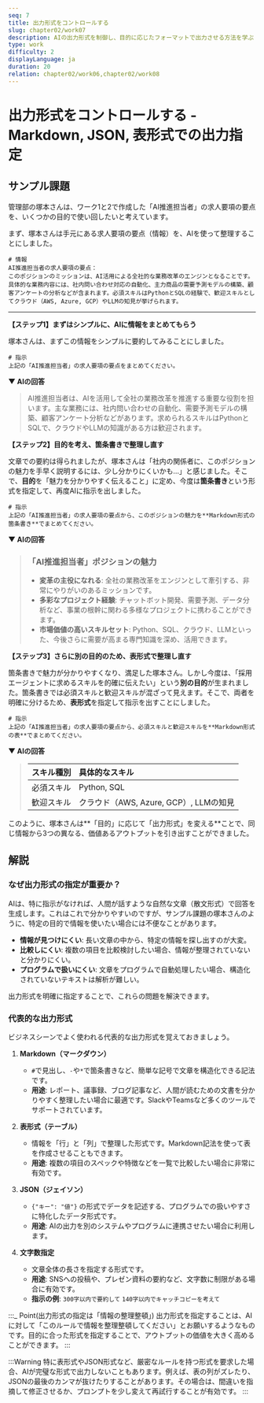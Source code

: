 ```yaml
---
seq: 7
title: 出力形式をコントロールする
slug: chapter02/work07
description: AIの出力形式を制御し、目的に応じたフォーマットで出力させる方法を学ぶ
type: work
difficulty: 2
displayLanguage: ja
duration: 20
relation: chapter02/work06,chapter02/work08
---
```


# 出力形式をコントロールする - Markdown, JSON, 表形式での出力指定

## サンプル課題

管理部の塚本さんは、ワーク1と2で作成した「AI推進担当者」の求人要項の要点を、いくつかの目的で使い回したいと考えています。

まず、塚本さんは手元にある求人要項の要点（情報）を、AIを使って整理することにしました。

```
# 情報
AI推進担当者の求人要項の要点：
このポジションのミッションは、AI活用による全社的な業務改革のエンジンとなることです。具体的な業務内容には、社内問い合わせ対応の自動化、主力商品の需要予測モデルの構築、顧客アンケートの分析などが含まれます。必須スキルはPythonとSQLの経験で、歓迎スキルとしてクラウド（AWS, Azure, GCP）やLLMの知見が挙げられます。
```

---

**【ステップ1】まずはシンプルに、AIに情報をまとめてもらう**

塚本さんは、まずこの情報をシンプルに要約してみることにしました。

```
# 指示
上記の「AI推進担当者」の求人要項の要点をまとめてください。
```
**▼ AIの回答**
> AI推進担当者は、AIを活用して全社の業務改革を推進する重要な役割を担います。主な業務には、社内問い合わせの自動化、需要予測モデルの構築、顧客アンケート分析などがあります。求められるスキルはPythonとSQLで、クラウドやLLMの知識がある方は歓迎されます。

**【ステップ2】目的を考え、箇条書きで整理し直す**

文章での要約は得られましたが、塚本さんは「社内の関係者に、このポジションの魅力を手早く説明するには、少し分かりにくいかも…」と感じました。そこで、**目的**を「魅力を分かりやすく伝えること」に定め、今度は**箇条書き**という形式を指定して、再度AIに指示を出しました。

```
# 指示
上記の「AI推進担当者」の求人要項の要点から、このポジションの魅力を**Markdown形式の箇条書き**でまとめてください。
```
**▼ AIの回答**
> ### 「AI推進担当者」ポジションの魅力
> 
> - **変革の主役になれる**: 全社の業務改革をエンジンとして牽引する、非常にやりがいのあるミッションです。
> - **多彩なプロジェクト経験**: チャットボット開発、需要予測、データ分析など、事業の根幹に関わる多様なプロジェクトに携わることができます。
> - **市場価値の高いスキルセット**: Python、SQL、クラウド、LLMといった、今後さらに需要が高まる専門知識を深め、活用できます。

**【ステップ3】さらに別の目的のため、表形式で整理し直す**

箇条書きで魅力が分かりやすくなり、満足した塚本さん。しかし今度は、「採用エージェントに求めるスキルを的確に伝えたい」という**別の目的**が生まれました。箇条書きでは必須スキルと歓迎スキルが混ざって見えます。そこで、両者を明確に分けるため、**表形式**を指定して指示を出すことにしました。

```
# 指示
上記の「AI推進担当者」の求人要項の要点から、必須スキルと歓迎スキルを**Markdown形式の表**でまとめてください。
```
**▼ AIの回答**
> | スキル種別 | 具体的なスキル |
> | :--- | :--- |
> | 必須スキル | Python, SQL |
> | 歓迎スキル | クラウド（AWS, Azure, GCP）, LLMの知見 |

このように、塚本さんは**「目的」に応じて「出力形式」を変える**ことで、同じ情報から3つの異なる、価値あるアウトプットを引き出すことができました。

## 解説

### なぜ出力形式の指定が重要か？

AIは、特に指示がなければ、人間が話すような自然な文章（散文形式）で回答を生成します。これはこれで分かりやすいのですが、サンプル課題の塚本さんのように、特定の目的で情報を使いたい場合には不便なことがあります。

-   **情報が見つけにくい**: 長い文章の中から、特定の情報を探し出すのが大変。
-   **比較しにくい**: 複数の項目を比較検討したい場合、情報が整理されていないと分かりにくい。
-   **プログラムで扱いにくい**: 文章をプログラムで自動処理したい場合、構造化されていないテキストは解析が難しい。

出力形式を明確に指定することで、これらの問題を解決できます。

### 代表的な出力形式

ビジネスシーンでよく使われる代表的な出力形式を覚えておきましょう。

1.  **Markdown（マークダウン）**
    -   `#`で見出し、`-`や`*`で箇条書きなど、簡単な記号で文章を構造化できる記法です。
    -   **用途**: レポート、議事録、ブログ記事など、人間が読むための文書を分かりやすく整理したい場合に最適です。SlackやTeamsなど多くのツールでサポートされています。

2.  **表形式（テーブル）**
    -   情報を「行」と「列」で整理した形式です。Markdown記法を使って表を作成させることもできます。
    -   **用途**: 複数の項目のスペックや特徴などを一覧で比較したい場合に非常に有効です。

3.  **JSON（ジェイソン）**
    -   `{"キー": "値"}` の形式でデータを記述する、プログラムでの扱いやすさに特化したデータ形式です。
    -   **用途**: AIの出力を別のシステムやプログラムに連携させたい場合に利用します。

4.  **文字数指定**
    -   文章全体の長さを指定する形式です。
    -   **用途**: SNSへの投稿や、プレゼン資料の要約など、文字数に制限がある場合に有効です。
    -   **指示の例**: `300字以内で要約して` `140字以内でキャッチコピーを考えて`

:::_ Point(出力形式の指定は「情報の整理整頓」)
出力形式を指定することは、AIに対して「このルールで情報を整理整頓してください」とお願いするようなものです。目的に合った形式を指定することで、アウトプットの価値を大きく高めることができます。
:::

:::Warning
特に表形式やJSON形式など、厳密なルールを持つ形式を要求した場合、AIが完璧な形式で出力しないこともあります。例えば、表の列がズレたり、JSONの最後のカンマが抜けたりすることがあります。その場合は、間違いを指摘して修正させるか、プロンプトを少し変えて再試行することが有効です。
:::